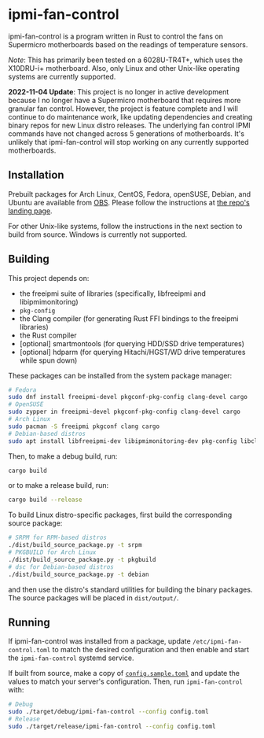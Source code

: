 ipmi-fan-control
================

ipmi-fan-control is a program written in Rust to control the fans on Supermicro motherboards based on the readings of temperature sensors.

_Note_: This has primarily been tested on a 6028U-TR4T+, which uses the X10DRU-i+ motherboard. Also, only Linux and other Unix-like operating systems are currently supported.

**2022-11-04 Update**: This project is no longer in active development because I no longer have a Supermicro motherboard that requires more granular fan control. However, the project is feature complete and I will continue to do maintenance work, like updating dependencies and creating binary repos for new Linux distro releases. The underlying fan control IPMI commands have not changed across 5 generations of motherboards. It's unlikely that ipmi-fan-control will stop working on any currently supported motherboards.

Installation
------------

Prebuilt packages for Arch Linux, CentOS, Fedora, openSUSE, Debian, and Ubuntu are available from [OBS](https://build.opensuse.org/package/show/home:chenxiaolong:ipmi-fan-control/ipmi-fan-control). Please follow the instructions at [the repo's landing page](https://software.opensuse.org//download.html?project=home%3Achenxiaolong%3Aipmi-fan-control&package=ipmi-fan-control).

For other Unix-like systems, follow the instructions in the next section to build from source. Windows is currently not supported.

Building
--------

This project depends on:

* the freeipmi suite of libraries (specifically, libfreeipmi and libipmimonitoring)
* `pkg-config`
* the Clang compiler (for generating Rust FFI bindings to the freeipmi libraries)
* the Rust compiler
* [optional] smartmontools (for querying HDD/SSD drive temperatures)
* [optional] hdparm (for querying Hitachi/HGST/WD drive temperatures while spun down)

These packages can be installed from the system package manager:

```sh
# Fedora
sudo dnf install freeipmi-devel pkgconf-pkg-config clang-devel cargo
# OpenSUSE
sudo zypper in freeipmi-devel pkgconf-pkg-config clang-devel cargo
# Arch Linux
sudo pacman -S freeipmi pkgconf clang cargo
# Debian-based distros
sudo apt install libfreeipmi-dev libipmimonitoring-dev pkg-config libclang-dev cargo
```

Then, to make a debug build, run:

```sh
cargo build
```

or to make a release build, run:

```sh
cargo build --release
```

To build Linux distro-specific packages, first build the corresponding source package:

```sh
# SRPM for RPM-based distros
./dist/build_source_package.py -t srpm
# PKGBUILD for Arch Linux
./dist/build_source_package.py -t pkgbuild
# dsc for Debian-based distros
./dist/build_source_package.py -t debian
```

and then use the distro's standard utilities for building the binary packages. The source packages will be placed in `dist/output/`.

Running
-------

If ipmi-fan-control was installed from a package, update `/etc/ipmi-fan-control.toml` to match the desired configuration and then enable and start the `ipmi-fan-control` systemd service.

If built from source, make a copy of [`config.sample.toml`](config.sample.toml) and update the values to match your server's configuration. Then, run `ipmi-fan-control` with:

```sh
# Debug
sudo ./target/debug/ipmi-fan-control --config config.toml
# Release
sudo ./target/release/ipmi-fan-control --config config.toml
```
